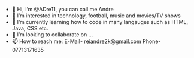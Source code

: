 - 👋 Hi, I’m @ADre11, you can call me Andre
- 👀 I’m interested in technology, football, music and movies/TV shows
- 🌱 I’m currently learning how to code in many langauges such as HTML, Java, CSS etc.
- 💞️ I’m looking to collaborate on ...
- 📫 How to reach me: E-Mail- reiandre2k@gmail.com   Phone- 07713171635


<!---
ADre11/ADre11 is a ✨ special ✨ repository because its `README.md` (this file) appears on your GitHub profile.
You can click the Preview link to take a look at your changes.
--->
